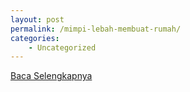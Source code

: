 ```yaml
---
layout: post
permalink: /mimpi-lebah-membuat-rumah/
categories:
    - Uncategorized
---
```


[Baca Selengkapnya](/10)